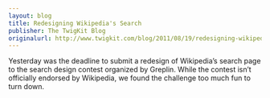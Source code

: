 ```yaml
---
layout: blog
title: Redesigning Wikipedia's Search
publisher: The TwigKit Blog
originalurl: http://www.twigkit.com/blog/2011/08/19/redesigning-wikipedia-search.html
---
```


Yesterday was the deadline to submit a redesign of Wikipedia’s search page to the search design contest organized by Greplin. While the contest isn’t officially endorsed by Wikipedia, we found the challenge too much fun to turn down.
